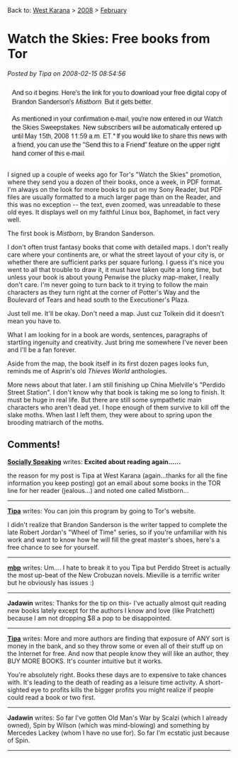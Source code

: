 Back to: [West Karana](/posts/westkarana.md) > [2008](/posts/2008/westkarana.md) > [February](./westkarana.md)
# Watch the Skies: Free books from Tor

*Posted by Tipa on 2008-02-15 08:54:56*

![tor.gif](../../../uploads/2008/02/tor.gif)

I signed up a couple of weeks ago for Tor's "Watch the Skies" promotion, where they send you a dozen of their books, once a week, in PDF format. I'm always on the look for more books to put on my Sony Reader, but PDF files are usually formatted to a much larger page than on the Reader, and this was no exception -- the text, even zoomed, was unreadable to these old eyes. It displays well on my faithful Linux box, Baphomet, in fact very well.

The first book is *Mistborn*, by Brandon Sanderson.

I don't often trust fantasy books that come with detailed maps. I don't really care where your continents are, or what the street layout of your city is, or whether there are sufficient parks per square furlong. I guess it's nice you went to all that trouble to draw it, it must have taken quite a long time, but unless your book is about young Penwise the plucky map-maker, I really don't care. I'm never going to turn back to it trying to follow the main characters as they turn right at the corner of Potter's Way and the Boulevard of Tears and head south to the Executioner's Plaza.

Just tell me. It'll be okay. Don't need a map. Just cuz Tolkein did it doesn't mean you have to.

What I am looking for in a book are words, sentences, paragraphs of startling ingenuity and creativity. Just bring me somewhere I've never been and I'll be a fan forever.

Aside from the map, the book itself in its first dozen pages looks fun, reminds me of Asprin's old *Thieves World* anthologies.

More news about that later. I am still finishing up China Mielville's "Perdido Street Station". I don't know why that book is taking me so long to finish. It must be huge in real life. But there are still some sympathetic main characters who aren't dead yet. I hope enough of them survive to kill off the slake moths. When last I left them, they were about to spring upon the brooding matriarch of the moths.

## Comments!

**[Socially Speaking](http://www.gaxonline.com/profiles/blog/show?id=1511077%3ABlogPost%3A85161)** writes: **Excited about reading again......**

the reason for my post is Tipa at West Karana (again...thanks for all the fine information you keep posting) got an email about some books in the TOR line for her reader (jealous...) and noted one called
Mistborn...

---

**[Tipa](https://chasingdings.com)** writes: You can join this program by going to Tor's website.

I didn't realize that Brandon Sanderson is the writer tapped to complete the late Robert Jordan's "Wheel of Time" series, so if you're unfamiliar with his work and want to know how he will fill the great master's shoes, here's a free chance to see for yourself.

---

**[mbp](http://www.mindbendingpuzzles.blogspot.com)** writes: Um.... I hate to break it to you Tipa but Perdido Street is actually the most up-beat of the New Crobuzan novels. Mieville is a terrific writer but he obviously has issues :)

---

**Jadawin** writes: Thanks for the tip on this- I've actually almost quit reading new books lately except for the authors I know and love (like Pratchett) because I am not dropping $8 a pop to be disappointed.

---

**[Tipa](https://chasingdings.com)** writes: More and more authors are finding that exposure of ANY sort is money in the bank, and so they throw some or even all of their stuff up on the Internet for free. And now that people know they will like an author, they BUY MORE BOOKS. It's counter intuitive but it works.

You're absolutely right. Books these days are to expensive to take chances with. It's leading to the death of reading as a leisure time activity. A short-sighted eye to profits kills the bigger profits you might realize if people could read a book or two first.

---

**Jadawin** writes: So far I've gotten Old Man's War by Scalzi (which I already owned), Spin by Wilson (which was mind-blowing) and something by Mercedes Lackey (whom I have no use for). So far I'm ecstatic just because of Spin.

---

